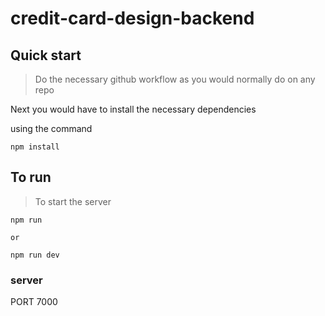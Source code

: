 # credit-card-design-backend

## Quick start

> Do the necessary github workflow as you would normally do on any repo

Next you would have to install the necessary dependencies

using the command
```code
npm install
```
## To run
> To start the server
```code
npm run

or

npm run dev
```
### server

PORT 7000
